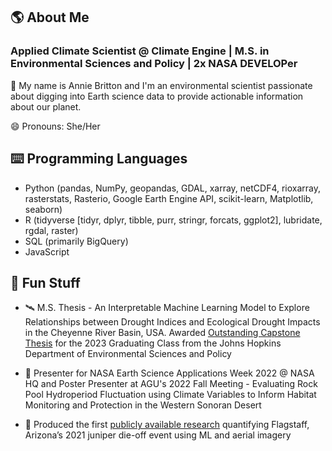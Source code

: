 ## 🌎 About Me

### **Applied Climate Scientist @ Climate Engine | M.S. in Environmental Sciences and Policy | 2x NASA DEVELOPer**

👋 My name is Annie Britton and I'm an environmental scientist passionate about digging into Earth science data to provide actionable information about our planet.

😄 Pronouns: She/Her

## ⌨️ Programming Languages
- Python (pandas, NumPy, geopandas, GDAL, xarray, netCDF4, rioxarray, rasterstats, Rasterio, Google Earth Engine API, scikit-learn, Matplotlib, seaborn)
- R (tidyverse [tidyr, dplyr, tibble, purr, stringr, forcats, ggplot2], lubridate, rgdal, raster)
- SQL (primarily BigQuery)
- JavaScript

## 🚀 Fun Stuff

- 🛰️ M.S. Thesis - An Interpretable Machine Learning Model to Explore Relationships between Drought Indices and Ecological Drought Impacts in the Cheyenne River Basin, USA. Awarded [Outstanding Capstone Thesis](https://github.com/anniebritton/Ecological-Drought-ML-Modeling) for the 2023 Graduating Class from the Johns Hopkins Department of Environmental Sciences and Policy

- 🌵 Presenter for	NASA Earth Science Applications Week 2022 @ NASA HQ and Poster Presenter at AGU's 2022 Fall Meeting - Evaluating Rock Pool Hydroperiod Fluctuation using Climate Variables to Inform Habitat Monitoring and Protection in the Western Sonoran Desert

- 🍃 Produced the first [publicly available research](https://www.knau.org/knau-and-arizona-news/2022-05-02/satellite-imagery-reveals-unprecedented-die-off-of-junipers-in-northern-arizona) quantifying Flagstaff, Arizona’s 2021 juniper die-off event using ML and aerial imagery
